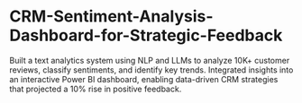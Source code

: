 # CRM-Sentiment-Analysis-Dashboard-for-Strategic-Feedback
Built a text analytics system using NLP and LLMs to analyze 10K+ customer reviews, classify sentiments, and identify key trends. Integrated insights into an interactive Power BI dashboard, enabling data-driven CRM strategies that projected a 10% rise in positive feedback.

